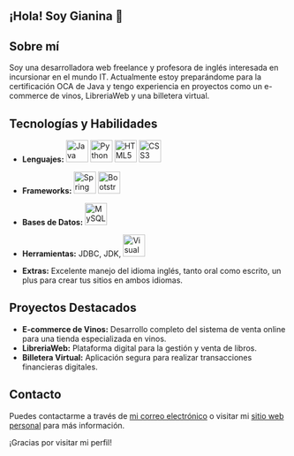 ## ¡Hola! Soy Gianina 👋

## Sobre mí
Soy una desarrolladora web freelance y profesora de inglés interesada en incursionar en el mundo IT. Actualmente estoy preparándome para la certificación OCA de Java y tengo experiencia en proyectos como un e-commerce de vinos, LibreriaWeb y una billetera virtual.

## Tecnologías y Habilidades
- **Lenguajes:** 
  <img src="https://cdn.jsdelivr.net/gh/devicons/devicon/icons/java/java-original.svg" alt="Java" width="40" height="40"/> 
  <img src="https://cdn.jsdelivr.net/gh/devicons/devicon/icons/python/python-original.svg" alt="Python" width="40" height="40"/> 
  <img src="https://cdn.jsdelivr.net/gh/devicons/devicon/icons/html5/html5-original.svg" alt="HTML5" width="40" height="40"/> 
  <img src="https://cdn.jsdelivr.net/gh/devicons/devicon/icons/css3/css3-original.svg" alt="CSS3" width="40" height="40"/>

- **Frameworks:** 
  <img src="https://cdn.jsdelivr.net/gh/devicons/devicon/icons/spring/spring-original.svg" alt="Spring Boot" width="40" height="40"/>
  <img src="https://cdn.jsdelivr.net/gh/devicons/devicon/icons/bootstrap/bootstrap-original.svg" alt="Bootstrap" width="40" height="40"/>

- **Bases de Datos:** 
  <img src="https://cdn.jsdelivr.net/gh/devicons/devicon/icons/mysql/mysql-original.svg" alt="MySQL" width="40" height="40"/>

- **Herramientas:** 
  JDBC, JDK, 
  <img src="https://cdn.jsdelivr.net/gh/devicons/devicon/icons/vscode/vscode-original.svg" alt="Visual Studio Code" width="40" height="40"/>

- **Extras:** Excelente manejo del idioma inglés, tanto oral como escrito, un plus para crear tus sitios en ambos idiomas.

## Proyectos Destacados
- **E-commerce de Vinos:** Desarrollo completo del sistema de venta online para una tienda especializada en vinos.
- **LibreriaWeb:** Plataforma digital para la gestión y venta de libros.
- **Billetera Virtual:** Aplicación segura para realizar transacciones financieras digitales.

## Contacto
Puedes contactarme a través de [mi correo electrónico](mailto:gianina.azcurra8@gmail.com) o visitar mi [sitio web personal](https://gianinazcurra.github.io/Mi-Portfolio/) para más información.

¡Gracias por visitar mi perfil!



